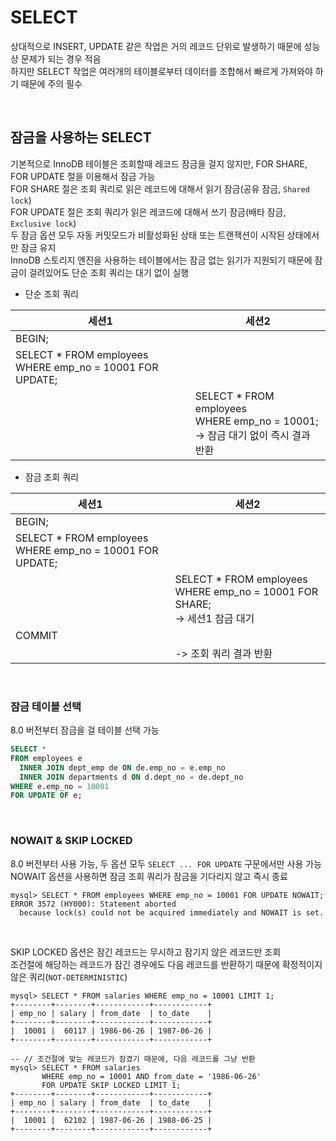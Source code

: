 # SELECT
상대적으로 INSERT, UPDATE 같은 작업은 거의 레코드 단위로 발생하기 때문에 성능상 문제가 되는 경우 적음  
하지만 SELECT 작업은 여러개의 테이블로부터 데이터를 조합해서 빠르게 가져와야 하기 때문에 주의 필수  

<br>

## 잠금을 사용하는 SELECT
기본적으로 InnoDB 테이블은 조회할때 레코드 잠금을 걸지 않지만, FOR SHARE, FOR UPDATE 절을 이용해서 잠금 가능  
FOR SHARE 절은 조회 쿼리로 읽은 레코드에 대해서 읽기 잠금(공유 잠금, `Shared lock`)  
FOR UPDATE 절은 조회 쿼리가 읽은 레코드에 대해서 쓰기 잠금(배타 잠금, `Exclusive lock`)  
두 잠금 옵션 모두 자동 커밋모드가 비활성화된 상태 또는 트랜잭션이 시작된 상태에서만 잠금 유지  
InnoDB 스토리지 엔진을 사용하는 테이블에서는 잠금 없는 읽기가 지원되기 때문에 잠금이 걸려있어도 단순 조회 쿼리는 대기 없이 실행  

- 단순 조회 쿼리

| 세션1 | 세션2|
|--|--|
| BEGIN; | |
| SELECT * FROM employees <br> WHERE emp_no = 10001 FOR UPDATE; | |
| | SELECT * FROM employees <br> WHERE emp_no = 10001; <br> -> 잠금 대기 없이 즉시 결과 반환 |

- 잠금 조회 쿼리

| 세션1 | 세션2|
|--|--|
| BEGIN; | |
| SELECT * FROM employees <br> WHERE emp_no = 10001 FOR UPDATE; | |
| | SELECT * FROM employees <br> WHERE emp_no = 10001 FOR SHARE; <br> -> 세션1 잠금 대기 |
| COMMIT | |
| | -> 조회 쿼리 결과 반환 |

<br>

### 잠금 테이블 선택
8.0 버전부터 잠금을 걸 테이블 선택 가능  

```sql
SELECT *
FROM employees e
  INNER JOIN dept_emp de ON de.emp_no = e.emp_no
  INNER JOIN departments d ON d.dept_no = de.dept_no
WHERE e.emp_no = 10001
FOR UPDATE OF e;
```

<br>

### NOWAIT & SKIP LOCKED
8.0 버전부터 사용 가능, 두 옵션 모두 `SELECT ... FOR UPDATE` 구문에서만 사용 가능  
NOWAIT 옵션을 사용하면 잠금 조회 쿼리가 잠금을 기다리지 않고 즉시 종료  

```
mysql> SELECT * FROM employees WHERE emp_no = 10001 FOR UPDATE NOWAIT;
ERROR 3572 (HY000): Statement aborted
  because lock(s) could not be acquired immediately and NOWAIT is set.
```

<br>

SKIP LOCKED 옵션은 잠긴 레코드는 무시하고 잠기지 않은 레코드만 조회  
조건절에 해당하는 레코드가 잠긴 경우에도 다음 레코드를 반환하기 때문에 확정적이지 않은 쿼리(`NOT-DETERMINISTIC`)  

```
mysql> SELECT * FROM salaries WHERE emp_no = 10001 LIMIT 1;
+--------+--------+------------+------------+
| emp_no | salary | from_date  | to_date    |
+--------+--------+------------+------------+
|  10001 |  60117 | 1986-06-26 | 1987-06-26 |
+--------+--------+------------+------------+

-- // 조건절에 맞는 레코드가 잠겼기 때문에, 다음 레코드를 그냥 반환
mysql> SELECT * FROM salaries
       WHERE emp_no = 10001 AND from_date = '1986-06-26'
       FOR UPDATE SKIP LOCKED LIMIT 1;
+--------+--------+------------+------------+
| emp_no | salary | from_date  | to_date    |
+--------+--------+------------+------------+
|  10001 |  62102 | 1987-06-26 | 1988-06-25 |
+--------+--------+------------+------------+
```

<br>
